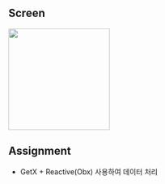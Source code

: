 ## Screen
<img width = "200" src = "https://user-images.githubusercontent.com/43669992/219031525-324dd9c3-4a7e-4496-b5ef-cb666efe63f3.gif">

## Assignment
- GetX + Reactive(Obx) 사용하여 데이터 처리
